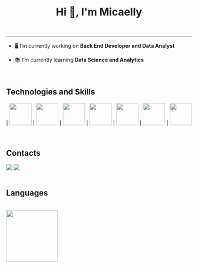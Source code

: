 
<h1 align="center">Hi 👋, I'm Micaelly </h1>
</br>

------------

- 🖥️ I’m currently working on **Back End Developer and Data Analyst**

- 📚 I’m currently learning **Data Science and Analytics**


</br>

Technologies and Skills
------------

| <img width="60px" src="https://cdn.jsdelivr.net/gh/devicons/devicon/icons/postgresql/postgresql-original-wordmark.svg" /> |                                            <img width="60px" src="https://cdn.jsdelivr.net/gh/devicons/devicon/icons/python/python-original-wordmark.svg" /> |
<img width="60px" src="https://cdn.jsdelivr.net/gh/devicons/devicon/icons/django/django-plain-wordmark.svg" /> |
 <img width="60px" src="https://cdn.jsdelivr.net/gh/devicons/devicon/icons/oracle/oracle-original.svg" /> |
 <img width="60px" src="https://cdn.jsdelivr.net/gh/devicons/devicon/icons/fastapi/fastapi-plain-wordmark.svg" /> |
 <img width="60 px" src="https://cdn.jsdelivr.net/gh/devicons/devicon/icons/amazonwebservices/amazonwebservices-original-wordmark.svg" /> |
 <img width="60px" src="https://cdn.jsdelivr.net/gh/devicons/devicon/icons/jupyter/jupyter-original-wordmark.svg" /> 
</br>

</br>

Contacts
------------

<div>  
  <a href="mailto:micaellycristine01@gmail.com" target="_blank"><img src="https://img.shields.io/badge/Gmail-D14836?style=for-the-badge&logo= gmail&logoColor=white" target="_black"></a>
  <a href="https://www.linkedin.com/in/micaelly-cristine-8a5205200/" target="_blank"><img src="https://img.shields.io/badge/LinkedIn-%230077B5?style=for-the-badge&logo=linkedin&logoColor=white" target="_black"></a>
  </div>
  
</br>

 Languages 
------------
</br>
 <img height="140em" src="https://github-readme-stats-eight-theta.vercel.app/api/top-langs/?username=Micaelly2222&layout=compact&langs_count=8&theme=algolia"/>

</br>

